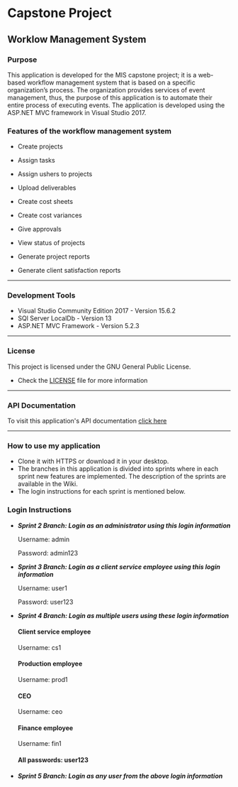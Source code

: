 # Capstone Project
## Worklow Management System

### Purpose

This application is developed for the MIS capstone project; it is a web-based workflow management system that is based on a specific organization’s process. The organization provides services of event management, thus, the purpose of this application is to automate their entire process of executing events. The application is developed using the ASP.NET MVC framework in Visual Studio 2017.


### Features of the workflow management system

* Create projects

* Assign tasks

* Assign ushers to projects

* Upload deliverables

* Create cost sheets

* Create cost variances

* Give approvals

* View status of projects

* Generate project reports

* Generate client satisfaction reports
***
### Development Tools 
* Visual Studio Community Edition 2017 - Version 15.6.2
* SQl Server LocalDb - Version 13
* ASP.NET MVC Framework - Version 5.2.3
***
### License 
This project is licensed under the GNU General Public License. 
- Check the [LICENSE](/LICENSE) file for more information 
***
### API Documentation
To visit this application's API documentation [click here](https://mtsharif.github.io/CapstoneProject/api/index.html)
***
### How to use my application 
* Clone it with HTTPS or download it in your desktop. 
* The branches in this application is divided into sprints where in each sprint new features are implemented. The description of the sprints are available in the Wiki. 
* The login instructions for each sprint is mentioned below. 

### Login Instructions
* ***Sprint 2 Branch: Login as an administrator using this login information***

    Username: admin
 
    Password: admin123

* ***Sprint 3 Branch: Login as a client service employee using this login information***

    Username: user1

    Password: user123

* ***Sprint 4 Branch: Login as multiple users using these login information***

    #### Client service employee
    Username: cs1

    #### Production employee 
    Username: prod1

    #### CEO
    Username: ceo 

    #### Finance employee
    Username: fin1

    #### All passwords: user123

* ***Sprint 5 Branch: Login as any user from the above login information***


